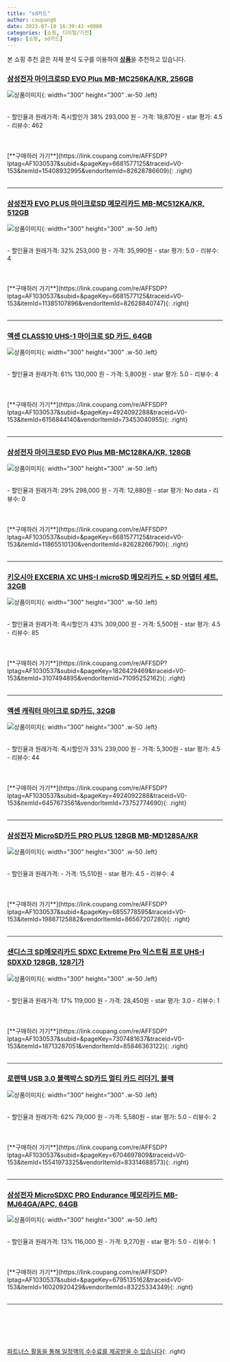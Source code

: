 ```yaml
---
title: "sd카드"
author: coupang6
date: 2023-07-10 16:39:43 +0800
categories: [쇼핑, 디이털/가전]
tags: [쇼핑, sd카드]
---
```


본 쇼핑 추천 글은 자체 분석 도구를 이용하여 [**상품**](https://link.coupang.com/a/bao1ui)을 추천하고 있습니다.

### [삼성전자 마이크로SD EVO Plus MB-MC256KA/KR, 256GB](https://link.coupang.com/re/AFFSDP?lptag=AF1030537&subid=&pageKey=6681577125&traceid=V0-153&itemId=15408932995&vendorItemId=82628786609)

![상품이미지](https://thumbnail6.coupangcdn.com/thumbnails/remote/230x230ex/image/vendor_inventory/75ee/7502e21fb53caa302f97974ae14bfe9ba235b58ef441d677d509c0e95def.png){: width="300" height="300" .w-50 .left}


<br>
- 할인율과 원래가격: 즉시할인가 38%  293,000   원
- 가격: 18,870원
- star 평가: 4.5
- 리뷰수: 462
<br>
<br>
<br>
<br>
[**구매하러 가기**](https://link.coupang.com/re/AFFSDP?lptag=AF1030537&subid=&pageKey=6681577125&traceid=V0-153&itemId=15408932995&vendorItemId=82628786609){: .right}
<br>
<br>

---

### [삼성전자 EVO PLUS 마이크로SD 메모리카드 MB-MC512KA/KR, 512GB](https://link.coupang.com/re/AFFSDP?lptag=AF1030537&subid=&pageKey=6681577125&traceid=V0-153&itemId=11385107896&vendorItemId=82628840747)

![상품이미지](https://thumbnail7.coupangcdn.com/thumbnails/remote/230x230ex/image/vendor_inventory/15b3/bcd2f0ce9b59e71e268e7a19a59697882641f527c5d1df8a4494dc22c62d.png){: width="300" height="300" .w-50 .left}


<br>
- 할인율과 원래가격: 32%  253,000   원
- 가격: 35,990원
- star 평가: 5.0
- 리뷰수: 4
<br>
<br>
<br>
<br>
[**구매하러 가기**](https://link.coupang.com/re/AFFSDP?lptag=AF1030537&subid=&pageKey=6681577125&traceid=V0-153&itemId=11385107896&vendorItemId=82628840747){: .right}
<br>
<br>

---

### [액센 CLASS10 UHS-1 마이크로 SD 카드, 64GB](https://link.coupang.com/re/AFFSDP?lptag=AF1030537&subid=&pageKey=4924092288&traceid=V0-153&itemId=6156844140&vendorItemId=73453040955)

![상품이미지](https://thumbnail9.coupangcdn.com/thumbnails/remote/230x230ex/image/retail/images/1244194993904136-8432b1d2-5341-4ad7-83f0-47e0abdcbb7b.jpg){: width="300" height="300" .w-50 .left}


<br>
- 할인율과 원래가격: 61%  130,000   원
- 가격: 5,800원
- star 평가: 5.0
- 리뷰수: 4
<br>
<br>
<br>
<br>
[**구매하러 가기**](https://link.coupang.com/re/AFFSDP?lptag=AF1030537&subid=&pageKey=4924092288&traceid=V0-153&itemId=6156844140&vendorItemId=73453040955){: .right}
<br>
<br>

---

### [삼성전자 마이크로SD EVO Plus MB-MC128KA/KR, 128GB](https://link.coupang.com/re/AFFSDP?lptag=AF1030537&subid=&pageKey=6681577125&traceid=V0-153&itemId=11865510130&vendorItemId=82628266790)

![상품이미지](https://thumbnail8.coupangcdn.com/thumbnails/remote/230x230ex/image/vendor_inventory/b11f/1e7bb8d3a359126b89e6c5311acc6237ab960c9306ea3e9a12d69d5bad8b.jpg){: width="300" height="300" .w-50 .left}


<br>
- 할인율과 원래가격: 29%  298,000   원
- 가격: 12,880원
- star 평가: No data
- 리뷰수: 0
<br>
<br>
<br>
<br>
[**구매하러 가기**](https://link.coupang.com/re/AFFSDP?lptag=AF1030537&subid=&pageKey=6681577125&traceid=V0-153&itemId=11865510130&vendorItemId=82628266790){: .right}
<br>
<br>

---

### [키오시아 EXCERIA XC UHS-I microSD 메모리카드 + SD 어댑터 세트, 32GB](https://link.coupang.com/re/AFFSDP?lptag=AF1030537&subid=&pageKey=1826429469&traceid=V0-153&itemId=3107494895&vendorItemId=71095252162)

![상품이미지](https://thumbnail8.coupangcdn.com/thumbnails/remote/230x230ex/image/retail/images/201155927296414-229be5da-5810-4e9e-aa69-d5749ef53518.jpg){: width="300" height="300" .w-50 .left}


<br>
- 할인율과 원래가격: 즉시할인가 43%  309,000   원
- 가격: 5,500원
- star 평가: 4.5
- 리뷰수: 85
<br>
<br>
<br>
<br>
[**구매하러 가기**](https://link.coupang.com/re/AFFSDP?lptag=AF1030537&subid=&pageKey=1826429469&traceid=V0-153&itemId=3107494895&vendorItemId=71095252162){: .right}
<br>
<br>

---

### [액센 캐릭터 마이크로 SD카드, 32GB](https://link.coupang.com/re/AFFSDP?lptag=AF1030537&subid=&pageKey=4924092288&traceid=V0-153&itemId=6457673561&vendorItemId=73752774690)

![상품이미지](https://thumbnail10.coupangcdn.com/thumbnails/remote/230x230ex/image/retail/images/1676785810355383-d4d240b9-55a9-4951-a551-e188de75cf6a.jpg){: width="300" height="300" .w-50 .left}


<br>
- 할인율과 원래가격: 즉시할인가 33%  239,000   원
- 가격: 5,300원
- star 평가: 4.5
- 리뷰수: 44
<br>
<br>
<br>
<br>
[**구매하러 가기**](https://link.coupang.com/re/AFFSDP?lptag=AF1030537&subid=&pageKey=4924092288&traceid=V0-153&itemId=6457673561&vendorItemId=73752774690){: .right}
<br>
<br>

---

### [삼성전자 MicroSD카드 PRO PLUS 128GB MB-MD128SA/KR](https://link.coupang.com/re/AFFSDP?lptag=AF1030537&subid=&pageKey=6855778595&traceid=V0-153&itemId=19887125882&vendorItemId=86567207280)

![상품이미지](https://thumbnail10.coupangcdn.com/thumbnails/remote/230x230ex/image/vendor_inventory/3733/de76b0bb8e7894708e6dd30697773c4d4ace8f28ce4945536db239057604.png){: width="300" height="300" .w-50 .left}


<br>
- 할인율과 원래가격: 
- 가격: 15,510원
- star 평가: 4.5
- 리뷰수: 4
<br>
<br>
<br>
<br>
[**구매하러 가기**](https://link.coupang.com/re/AFFSDP?lptag=AF1030537&subid=&pageKey=6855778595&traceid=V0-153&itemId=19887125882&vendorItemId=86567207280){: .right}
<br>
<br>

---

### [샌디스크 SD메모리카드 SDXC Extreme Pro 익스트림 프로 UHS-I SDXXD 128GB, 128기가](https://link.coupang.com/re/AFFSDP?lptag=AF1030537&subid=&pageKey=7307481637&traceid=V0-153&itemId=18713287051&vendorItemId=85846363122)

![상품이미지](https://thumbnail9.coupangcdn.com/thumbnails/remote/230x230ex/image/vendor_inventory/7fcb/63a79f24b3f2db763d10f43632030311c7bbf432bc8a27e678d154029b8f.jpg){: width="300" height="300" .w-50 .left}


<br>
- 할인율과 원래가격: 17%  119,000   원
- 가격: 28,450원
- star 평가: 3.0
- 리뷰수: 1
<br>
<br>
<br>
<br>
[**구매하러 가기**](https://link.coupang.com/re/AFFSDP?lptag=AF1030537&subid=&pageKey=7307481637&traceid=V0-153&itemId=18713287051&vendorItemId=85846363122){: .right}
<br>
<br>

---

### [로랜텍 USB 3.0 블랙박스 SD카드 멀티 카드 리더기, 블랙](https://link.coupang.com/re/AFFSDP?lptag=AF1030537&subid=&pageKey=6704697809&traceid=V0-153&itemId=15541973325&vendorItemId=83314688573)

![상품이미지](https://thumbnail10.coupangcdn.com/thumbnails/remote/230x230ex/image/retail/images/5020544994896152-16a98c93-daab-4d62-829b-9f4cd7503d51.jpg){: width="300" height="300" .w-50 .left}


<br>
- 할인율과 원래가격: 62%  79,000   원
- 가격: 5,580원
- star 평가: 5.0
- 리뷰수: 2
<br>
<br>
<br>
<br>
[**구매하러 가기**](https://link.coupang.com/re/AFFSDP?lptag=AF1030537&subid=&pageKey=6704697809&traceid=V0-153&itemId=15541973325&vendorItemId=83314688573){: .right}
<br>
<br>

---

### [삼성전자 MicroSDXC PRO Endurance 메모리카드 MB-MJ64GA/APC, 64GB](https://link.coupang.com/re/AFFSDP?lptag=AF1030537&subid=&pageKey=6795135162&traceid=V0-153&itemId=16020920429&vendorItemId=83225334349)

![상품이미지](https://thumbnail6.coupangcdn.com/thumbnails/remote/230x230ex/image/vendor_inventory/15b5/9be8149657ad61791353a6267fc40479fd3482dea31a71540f06356a9087.jpg){: width="300" height="300" .w-50 .left}


<br>
- 할인율과 원래가격: 13%  116,000   원
- 가격: 9,270원
- star 평가: 5.0
- 리뷰수: 1
<br>
<br>
<br>
<br>
[**구매하러 가기**](https://link.coupang.com/re/AFFSDP?lptag=AF1030537&subid=&pageKey=6795135162&traceid=V0-153&itemId=16020920429&vendorItemId=83225334349){: .right}
<br>
<br>

---
<br><br><br><br><br> [파트너스 활동을 통해 일정액의 수수료를 제공받을 수 있습니다](https://link.coupang.com/a/bao1ui){: .right}